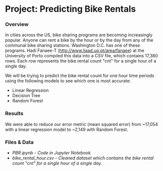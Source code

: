 # Project: Predicting Bike Rentals


### Overview

In cities across the US, bike sharing programs are becoming increasingly popular.  Anyone can rent a bike by the hour or by the day from any of the communal bike sharing stations.  Washington D.C. has one of these programs.  Hadi Fanaee-T (http://www.liaad.up.pt/area/fanaee) at the University of Porto compiled this data into a CSV file, which contains 17,380 rows.  Each row represents the bike rental count "cnt" for a single hour of a single day.


We will be trying to predict the bike rental count for one hour time periods using the following models to see which one is most accurate:

- Linear Regression
- Decision Tree
- Random Forest

### Results

We were able to reduce our error metric (mean squared error) from ~17,054 with a linear regression model to ~2,149 with Random Forest.

### Files & Data

- *PBR.ipynb - Code in Jupyter Notebook*
- *bike_rental_hour.csv - Cleaned dataset which contains the bike rental count "cnt" for a single hour of a single day.*
